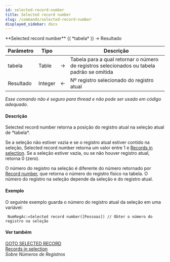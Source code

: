 ```yaml
---
id: selected-record-number
title: Selected record number
slug: /commands/selected-record-number
displayed_sidebar: docs
---
```


<!--REF #_command_.Selected record number.Syntax-->**Selected record number** {( *tabela* )} -> Resultado<!-- END REF-->
<!--REF #_command_.Selected record number.Params-->
| Parâmetro | Tipo |  | Descrição |
| --- | --- | --- | --- |
| tabela | Table | &#8594;  | Tabela para a qual retornar o número de registros selecionados ou tabela padrão se omitida |
| Resultado | Integer | &#8592; | Nº registro selecionado do registro atual |

<!-- END REF-->

*Esse comando não é seguro para thread e não pode ser usado em código adequado.*


#### Descrição 

<!--REF #_command_.Selected record number.Summary-->Selected record number retorna a posição do registro atual na seleção atual de *tabela*.<!-- END REF-->

Se a seleção não estiver vazia e se o registro atual estiver contido na seleção, Selected record number retorna um valor entre 1 e [Records in selection](records-in-selection.md). Se a seleção estiver vazia, ou se não houver registro atual, retorna 0 (zero).  

O número do registro na seleção é diferente do número retornado por [Record number](record-number.md), que retorna o número do registro físico na tabela. O número do registro na seleção depende da seleção e do registro atual.

#### Exemplo 

O seguinte exemplo guarda o número do registro atual da seleção em uma variável:  
  
```4d
 NumRegAc:=Selected record number([Pessoas]) // Obter o número do registro na seleção
```

#### Ver também 

[GOTO SELECTED RECORD](goto-selected-record.md)  
[Records in selection](records-in-selection.md)  
*Sobre Números de Registros*  